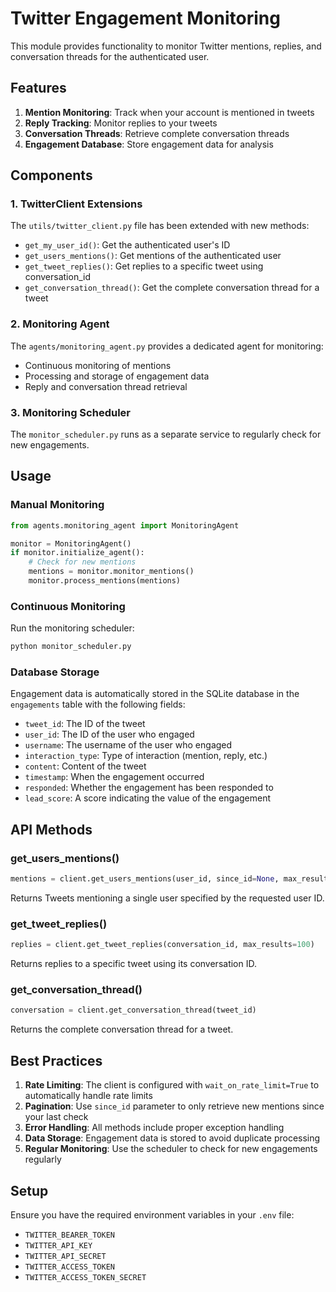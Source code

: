 # Twitter Engagement Monitoring

This module provides functionality to monitor Twitter mentions, replies, and conversation threads for the authenticated user.

## Features

1. **Mention Monitoring**: Track when your account is mentioned in tweets
2. **Reply Tracking**: Monitor replies to your tweets
3. **Conversation Threads**: Retrieve complete conversation threads
4. **Engagement Database**: Store engagement data for analysis

## Components

### 1. TwitterClient Extensions
The `utils/twitter_client.py` file has been extended with new methods:
- `get_my_user_id()`: Get the authenticated user's ID
- `get_users_mentions()`: Get mentions of the authenticated user
- `get_tweet_replies()`: Get replies to a specific tweet using conversation_id
- `get_conversation_thread()`: Get the complete conversation thread for a tweet

### 2. Monitoring Agent
The `agents/monitoring_agent.py` provides a dedicated agent for monitoring:
- Continuous monitoring of mentions
- Processing and storage of engagement data
- Reply and conversation thread retrieval

### 3. Monitoring Scheduler
The `monitor_scheduler.py` runs as a separate service to regularly check for new engagements.

## Usage

### Manual Monitoring
```python
from agents.monitoring_agent import MonitoringAgent

monitor = MonitoringAgent()
if monitor.initialize_agent():
    # Check for new mentions
    mentions = monitor.monitor_mentions()
    monitor.process_mentions(mentions)
```

### Continuous Monitoring
Run the monitoring scheduler:
```bash
python monitor_scheduler.py
```

### Database Storage
Engagement data is automatically stored in the SQLite database in the `engagements` table with the following fields:
- `tweet_id`: The ID of the tweet
- `user_id`: The ID of the user who engaged
- `username`: The username of the user who engaged
- `interaction_type`: Type of interaction (mention, reply, etc.)
- `content`: Content of the tweet
- `timestamp`: When the engagement occurred
- `responded`: Whether the engagement has been responded to
- `lead_score`: A score indicating the value of the engagement

## API Methods

### get_users_mentions()
```python
mentions = client.get_users_mentions(user_id, since_id=None, max_results=10)
```
Returns Tweets mentioning a single user specified by the requested user ID.

### get_tweet_replies()
```python
replies = client.get_tweet_replies(conversation_id, max_results=100)
```
Returns replies to a specific tweet using its conversation ID.

### get_conversation_thread()
```python
conversation = client.get_conversation_thread(tweet_id)
```
Returns the complete conversation thread for a tweet.

## Best Practices

1. **Rate Limiting**: The client is configured with `wait_on_rate_limit=True` to automatically handle rate limits
2. **Pagination**: Use `since_id` parameter to only retrieve new mentions since your last check
3. **Error Handling**: All methods include proper exception handling
4. **Data Storage**: Engagement data is stored to avoid duplicate processing
5. **Regular Monitoring**: Use the scheduler to check for new engagements regularly

## Setup

Ensure you have the required environment variables in your `.env` file:
- `TWITTER_BEARER_TOKEN`
- `TWITTER_API_KEY`
- `TWITTER_API_SECRET`
- `TWITTER_ACCESS_TOKEN`
- `TWITTER_ACCESS_TOKEN_SECRET`